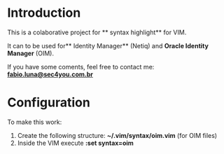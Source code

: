 # Introduction #
This is a colaborative project for ** syntax highlight** for VIM.

It can to be used for** Identity Manager** (Netiq) and **Oracle Identity Manager** (OIM). 

If you have some coments, feel free to contact me: **fabio.luna@sec4you.com.br**

# Configuration #
To make this work:

1. Create the following structure: **~/.vim/syntax/oim.vim** (for OIM files)
2. Inside the VIM execute **:set syntax=oim**